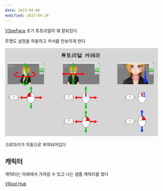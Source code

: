```yaml
---
date: 2023-04-06
modified: 2023-04-29
---
```


[VSeeFace](https://www.vseeface.icu/)
초기 튜토리얼이 꽤 잘되있다

투명도 설정을 허용하고 커서를 안보이게 한다

![](file/무제%20파일.png)

크로마키가 자동으로 부여되어있다

## 캐릭터

캐릭터는 아래에서 가져갈 수 있고 나는 샘플 캐릭터를 썼다

[VRoid Hub](https://hub.vroid.com/en)

